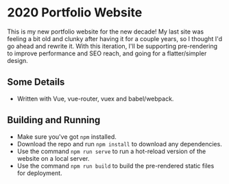 # 2020 Portfolio Website
This is my new portfolio website for the new decade! My last site was feeling a bit old and clunky after having it for a couple years, so I thought I'd go ahead and rewrite it. With this iteration, I'll be supporting pre-rendering to improve performance and SEO reach, and going for a flatter/simpler design. 

## Some Details
- Written with Vue, vue-router, vuex and babel/webpack. 

## Building and Running
- Make sure you've got `npm` installed.
- Download the repo and run `npm install` to download any dependencies. 
- Use the command `npm run serve` to run a hot-reload version of the website on a local server. 
- Use the command `npm run build` to build the pre-rendered static files for deployment.
